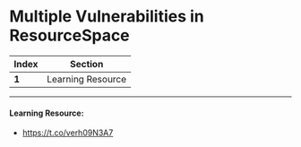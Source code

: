 # Multiple Vulnerabilities in ResourceSpace

Index | Section
--- | ---
**1** | Learning Resource

___


#### Learning Resource: 

* https://t.co/verh09N3A7